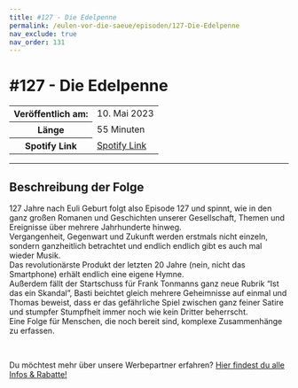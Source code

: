 ```yaml
---
title: #127 - Die Edelpenne
permalink: /eulen-vor-die-saeue/episoden/127-Die-Edelpenne
nav_exclude: true
nav_order: 131
---
```


# #127 - Die Edelpenne
<table class="resp-table dcf-table dcf-table-responsive dcf-table-bordered dcf-table-striped dcf-w-100%">
                    <tbody>
                        <tr>
                            <th scope="row">Veröffentlich am:</th>
                            <td data-label="Veröffentlich am:">10. Mai 2023</td>
                        </tr>
                        <tr>
                            <th scope="row">Länge </th>
                            <td data-label="Länge ">55 Minuten</td>
                        </tr><tr>
                                <th scope="row">Spotify Link</th>
                                <td data-label="Spotify Link"><a href="https://open.spotify.com/episode/7w9d5O3pHAveIoSdNDmn6y">Spotify Link</a></td>
                            </tr></tbody>
                </table>

***

## Beschreibung der Folge

<div>
<p>127 Jahre nach Euli Geburt folgt also Episode 127 und spinnt, wie in den ganz großen Romanen und Geschichten unserer Gesellschaft, Themen und Ereignisse über mehrere Jahrhunderte hinweg. <br/>Vergangenheit, Gegenwart und Zukunft werden erstmals nicht einzeln, sondern ganzheitlich betrachtet und endlich endlich gibt es auch mal wieder Musik. <br/>Das revolutionärste Produkt der letzten 20 Jahre (nein, nicht das Smartphone) erhält endlich eine eigene Hymne. <br/>Außerdem fällt der Startschuss für Frank Tonmanns ganz neue Rubrik “Ist das ein Skandal”, Basti beichtet gleich mehrere Geheimnisse auf einmal und Thomas beweist, dass er das gefährliche Spiel zwischen ganz feiner Satire und stumpfer Stumpfheit immer noch wie kein Dritter beherrscht. <br/>Eine Folge für Menschen, die noch bereit sind, komplexe Zusammenhänge zu erfassen.</p><br/><p>Du möchtest mehr über unsere Werbepartner erfahren? <a href="https://linktr.ee/EulenvordieSaeue" rel="nofollow">Hier findest du alle Infos &amp; Rabatte!</a></p>  
</div>

